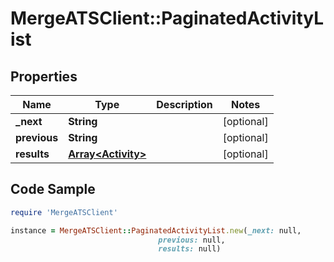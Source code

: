 # MergeATSClient::PaginatedActivityList

## Properties

Name | Type | Description | Notes
------------ | ------------- | ------------- | -------------
**_next** | **String** |  | [optional] 
**previous** | **String** |  | [optional] 
**results** | [**Array&lt;Activity&gt;**](Activity.md) |  | [optional] 

## Code Sample

```ruby
require 'MergeATSClient'

instance = MergeATSClient::PaginatedActivityList.new(_next: null,
                                 previous: null,
                                 results: null)
```


